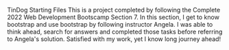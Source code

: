 TinDog Starting Files
This is a project completed by following the Complete 2022 Web Development Bootscamp Section 7.
In this section, I get to know bootstrap and use bootstrap by following instructor Angela.
I was able to think ahead, search for answers and completed those tasks before referring to Angela's solution.
Satisfied with my work, yet I know long journey ahead! 
